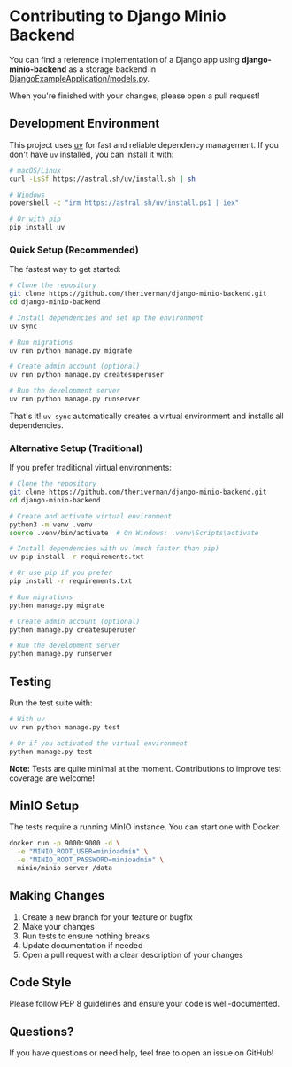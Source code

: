 # Contributing to Django Minio Backend

You can find a reference implementation of a Django app using **django-minio-backend** as a storage backend in
[DjangoExampleApplication/models.py](DjangoExampleApplication/models.py).

When you're finished with your changes, please open a pull request!

## Development Environment

This project uses [uv](https://docs.astral.sh/uv/) for fast and reliable dependency management. If you don't have `uv` installed, you can install it with:

```bash
# macOS/Linux
curl -LsSf https://astral.sh/uv/install.sh | sh

# Windows
powershell -c "irm https://astral.sh/uv/install.ps1 | iex"

# Or with pip
pip install uv
```

### Quick Setup (Recommended)

The fastest way to get started:

```bash
# Clone the repository
git clone https://github.com/theriverman/django-minio-backend.git
cd django-minio-backend

# Install dependencies and set up the environment
uv sync

# Run migrations
uv run python manage.py migrate

# Create admin account (optional)
uv run python manage.py createsuperuser

# Run the development server
uv run python manage.py runserver
```

That's it! `uv sync` automatically creates a virtual environment and installs all dependencies.

### Alternative Setup (Traditional)

If you prefer traditional virtual environments:

```bash
# Clone the repository
git clone https://github.com/theriverman/django-minio-backend.git
cd django-minio-backend

# Create and activate virtual environment
python3 -m venv .venv
source .venv/bin/activate  # On Windows: .venv\Scripts\activate

# Install dependencies with uv (much faster than pip)
uv pip install -r requirements.txt

# Or use pip if you prefer
pip install -r requirements.txt

# Run migrations
python manage.py migrate

# Create admin account (optional)
python manage.py createsuperuser

# Run the development server
python manage.py runserver
```

## Testing

Run the test suite with:

```bash
# With uv
uv run python manage.py test

# Or if you activated the virtual environment
python manage.py test
```

**Note:** Tests are quite minimal at the moment. Contributions to improve test coverage are welcome!

## MinIO Setup

The tests require a running MinIO instance. You can start one with Docker:

```bash
docker run -p 9000:9000 -d \
  -e "MINIO_ROOT_USER=minioadmin" \
  -e "MINIO_ROOT_PASSWORD=minioadmin" \
  minio/minio server /data
```

## Making Changes

1. Create a new branch for your feature or bugfix
2. Make your changes
3. Run tests to ensure nothing breaks
4. Update documentation if needed
5. Open a pull request with a clear description of your changes

## Code Style

Please follow PEP 8 guidelines and ensure your code is well-documented.

## Questions?

If you have questions or need help, feel free to open an issue on GitHub!
